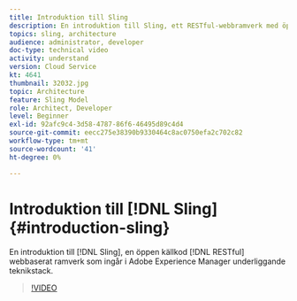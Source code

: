```yaml
---
title: Introduktion till Sling
description: En introduktion till Sling, ett RESTful-webbramverk med öppen källkod som ingår i Adobe Experience Manager underliggande teknikstack.
topics: sling, architecture
audience: administrator, developer
doc-type: technical video
activity: understand
version: Cloud Service
kt: 4641
thumbnail: 32032.jpg
topic: Architecture
feature: Sling Model
role: Architect, Developer
level: Beginner
exl-id: 92afc9c4-3d58-4787-86f6-46495d89c4d4
source-git-commit: eecc275e38390b9330464c8ac0750efa2c702c82
workflow-type: tm+mt
source-wordcount: '41'
ht-degree: 0%

---
```


# Introduktion till [!DNL Sling] {#introduction-sling}

En introduktion till [!DNL Sling], en öppen källkod [!DNL RESTful] webbaserat ramverk som ingår i Adobe Experience Manager underliggande teknikstack.

>[!VIDEO](https://video.tv.adobe.com/v/32032?quality=12&learn=on)
